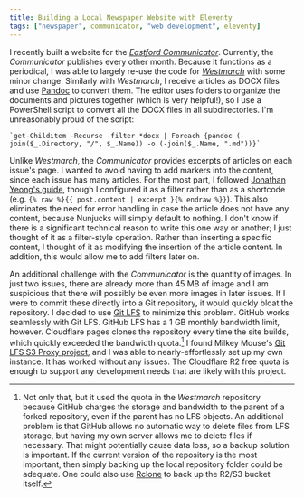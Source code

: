 ```yaml
---
title: Building a Local Newspaper Website with Eleventy
tags: ["newspaper", communicator, "web development", eleventy]
---
```

I recently built a website for the *[Eastford Communicator](https://eastford.news)*. Currently, the *Communicator* publishes every other month. Because it functions as a periodical, I was able to largely re-use the code for *[Westmarch](/westmarch/)* with some minor change. Similarly with *Westmarch*, I receive articles as DOCX files and use [Pandoc](https://pandoc.org) to convert them. The editor uses folders to organize the documents and pictures together (which is very helpful!), so I use a PowerShell script to convert all the DOCX files in all subdirectories. I'm unreasonably proud of the script: 

```
`get-Childitem -Recurse -filter *docx | Foreach {pandoc (-join($_.Directory, "/", $_.Name)) -o (-join($_.Name, ".md"))}`
```

Unlike *Westmarch*, the *Communicator* provides excerpts of articles on each issue's page. I wanted to avoid having to add markers into the content, since each issue has many articles. For the most part, I followed [Jonathan Yeong's guide](https://dev.to/jonathanyeong/excerpts-with-eleventy-4od8), though I configured it as a filter rather than as a shortcode (e.g. `{% raw %}{{ post.content | excerpt }{% endraw %}}`). This also eliminates the need for error handling in case the article does not have any content, because Nunjucks will simply default to nothing. I don't know if there is a significant technical reason to write this one way or another; I just thought of it as a filter-style operation. Rather than inserting a specific content, I thought of it as modifying the insertion of the article content. In addition, this would allow me to add filters later on. 

An additional challenge with the *Communicator* is the quantity of images. In just two issues, there are already more than 45 MB of image and I am suspicious that there will possibly be even more images in later issues. If I were to commit these directly into a Git repository, it would quickly bloat the repository. I decided to use [Git LFS](https://git-lfs.com/) to minimize this problem. GitHub works seamlessly with Git LFS. GitHub LFS has a 1 GB monthly bandwidth limit, however. Cloudflare pages clones the repository every time the site builds, which quickly exceeded the bandwidth quota.[^1] I found Milkey Mouse's [Git LFS S3 Proxy project](https://github.com/milkey-mouse/git-lfs-s3-proxy), and I was able to nearly-effortlessly set up my own instance. It has worked without any issues. The Cloudflare R2 free quota is enough to support any development needs that are likely with this project. 

[^1]: Not only that, but it used the quota in the *Westmarch* repository because GitHub charges the storage and bandwidth to the parent of a forked repository, even if the parent has no LFS objects. An additional problem is that GitHub allows no automatic way to delete files from LFS storage, but having my own server allows me to delete files if necessary. That might potentially cause data loss, so a backup solution is important. If the current version of the repository is the most important, then simply backing up the local repository folder could be adequate. One could also use [Rclone](https://rclone.org/) to back up the R2/S3 bucket itself.